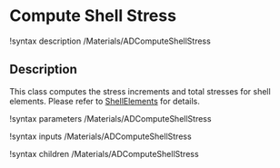 # Compute Shell Stress

!syntax description /Materials/ADComputeShellStress

## Description

This class computes the stress increments and total stresses for shell elements. Please refer to [ShellElements](/ShellElements.md) for details.

!syntax parameters /Materials/ADComputeShellStress

!syntax inputs /Materials/ADComputeShellStress

!syntax children /Materials/ADComputeShellStress
